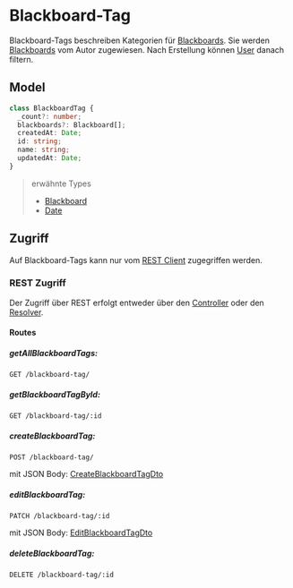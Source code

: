 # Blackboard-Tag

Blackboard-Tags beschreiben Kategorien für [Blackboards](Blackboard.md). Sie werden [Blackboards](Blackboard.md) vom Autor zugewiesen. Nach Erstellung können [User](User.md) danach filtern.

## Model

```typescript
class BlackboardTag {
  _count?: number;
  blackboards?: Blackboard[];
  createdAt: Date;
  id: string;
  name: string;
  updatedAt: Date;
}
```
> erwähnte Types
> - [Blackboard](Blackboard.md)
> - [Date](js/Date.md)

## Zugriff

Auf Blackboard-Tags kann nur vom [REST Client](../rest/REST.md) zugegriffen werden.

### REST Zugriff

Der Zugriff über REST erfolgt entweder über den [Controller](../rest/Controllers.md) oder den [Resolver](../rest/Resolvers.md).

#### Routes

##### getAllBlackboardTags:
```http request
GET /blackboard-tag/
```

##### getBlackboardTagById:
```http request
GET /blackboard-tag/:id
```

##### createBlackboardTag:
```http request
POST /blackboard-tag/
```
mit JSON Body: [CreateBlackboardTagDto](https://github.com/Academi-fy/backend/blob/master/src/rest/blackboard-tag/dto/create-blackboard-tag.dto.ts)

##### editBlackboardTag:
```http request
PATCH /blackboard-tag/:id
```
mit JSON Body: [EditBlackboardTagDto](https://github.com/Academi-fy/backend/blob/master/src/rest/blackboard-tag/dto/edit-blackboard-tag.dto.ts)

##### deleteBlackboardTag:
```http request
DELETE /blackboard-tag/:id
```